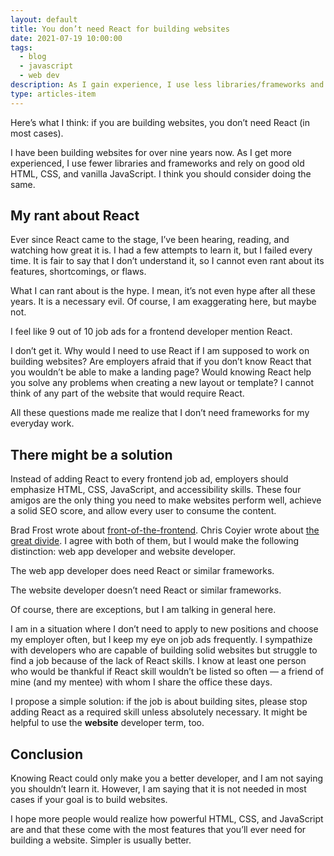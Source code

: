 ```yaml
---
layout: default
title: You don’t need React for building websites
date: 2021-07-19 10:00:00
tags:
  - blog
  - javascript
  - web dev
description: As I gain experience, I use less libraries/frameworks and rely on HTML, CSS, and JavaScript. I suggest considering doing the same.
type: articles-item
---
```


Here’s what I think: if you are building websites, you don’t need React (in most cases).

I have been building websites for over nine years now. As I get more experienced, I use fewer libraries and frameworks and rely on good old HTML, CSS, and vanilla JavaScript. I think you should consider doing the same.

## My rant about React

Ever since React came to the stage, I’ve been hearing, reading, and watching how great it is. I had a few attempts to learn it, but I failed every time. It is fair to say that I don’t understand it, so I cannot even rant about its features, shortcomings, or flaws.

What I can rant about is the hype. I mean, it’s not even hype after all these years. It is a necessary evil. Of course, I am exaggerating here, but maybe not.

I feel like 9 out of 10 job ads for a frontend developer mention React.

I don’t get it. Why would I need to use React if I am supposed to work on building websites? Are employers afraid that if you don’t know React that you wouldn’t be able to make a landing page? Would knowing React help you solve any problems when creating a new layout or template? I cannot think of any part of the website that would require React.

All these questions made me realize that I don’t need frameworks for my everyday work.

## There might be a solution

Instead of adding React to every frontend job ad, employers should emphasize HTML, CSS, JavaScript, and accessibility skills. These four amigos are the only thing you need to make websites perform well, achieve a solid SEO score, and allow every user to consume the content.

Brad Frost wrote about [front-of-the-frontend](https://bradfrost.com/blog/post/front-of-the-front-end-and-back-of-the-front-end-web-development/). Chris Coyier wrote about [the great divide](https://css-tricks.com/the-great-divide/). I agree with both of them, but I would make the following distinction: web app developer and website developer.

The web app developer does need React or similar frameworks.

The website developer doesn’t need React or similar frameworks.

Of course, there are exceptions, but I am talking in general here.

I am in a situation where I don’t need to apply to new positions and choose my employer often, but I keep my eye on job ads frequently. I sympathize with developers who are capable of building solid websites but struggle to find a job because of the lack of React skills. I know at least one person who would be thankful if React skill wouldn’t be listed so often — a friend of mine (and my mentee) with whom I share the office these days.

I propose a simple solution: if the job is about building sites, please stop adding React as a required skill unless absolutely necessary. It might be helpful to use the **website** developer term, too.

## Conclusion

Knowing React could only make you a better developer, and I am not saying you shouldn’t learn it. However, I am saying that it is not needed in most cases if your goal is to build websites.

I hope more people would realize how powerful HTML, CSS, and JavaScript are and that these come with the most features that you’ll ever need for building a website. Simpler is usually better.
